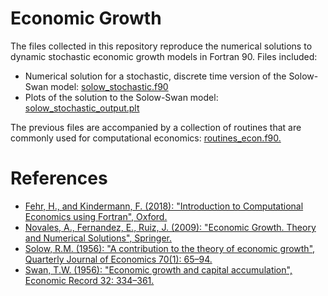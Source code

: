 # Economic Growth
The files collected in this repository reproduce the numerical solutions to dynamic stochastic economic growth models in Fortran 90. Files included:
- Numerical solution for a stochastic, discrete time version of the Solow-Swan model: [solow_stochastic.f90](https://github.com/montesinosmv/economic_growth/blob/master/solow_stochastic.f90)
- Plots of the solution to the Solow-Swan model: [solow_stochastic_output.plt](https://github.com/montesinosmv/economic_growth/blob/master/solow_stochastic_output.plt)

The previous files are accompanied by a collection of routines that are commonly used for computational economics: [routines_econ.f90.](https://github.com/montesinosmv/economic_growth/blob/master/routines_econ.f90)

# References
- [Fehr, H., and Kindermann, F. (2018): "Introduction to Computational Economics using Fortran", Oxford.](https://www.ce-fortran.com/)
- [Novales, A., Fernandez, E., Ruiz, J. (2009): "Economic Growth. Theory and Numerical Solutions", Springer.](https://www.springer.com/gp/book/9783540686699)
- [Solow, R.M. (1956): "A contribution to the theory of economic growth", Quarterly Journal of Economics 70(1): 65–94.](https://academic.oup.com/qje/article-abstract/70/1/65/1903777?redirectedFrom=fulltext)
- [Swan, T.W. (1956): "Economic growth and capital accumulation", Economic Record 32: 334–361.](https://onlinelibrary.wiley.com/doi/abs/10.1111/j.1475-4932.1956.tb00434.x)
